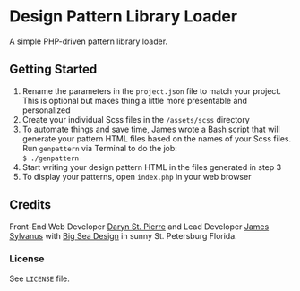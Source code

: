 # Design Pattern Library Loader
A simple PHP-driven pattern library loader.

## Getting Started
1. Rename the parameters in the `project.json` file to match your project. This is optional but makes thing a little more presentable and personalized
2. Create your individual Scss files in the `/assets/scss` directory
3. To automate things and save time, James wrote a Bash script that will generate your pattern HTML files based on the names of your Scss files. Run `genpattern` via Terminal to do the job:<br/>
`$ ./genpattern`
4. Start writing your design pattern HTML in the files generated in step 3
3. To display your patterns, open `index.php` in your web browser

## Credits
Front-End Web Developer [Daryn St. Pierre](http://bigseadesign.com/team/daryn-st-pierre) and Lead Developer [James Sylvanus](http://bigseadesign.com/team/james-sylvanus) with [Big Sea Design](http://bigseadesign.com) in sunny St. Petersburg Florida.

### License
See `LICENSE` file.